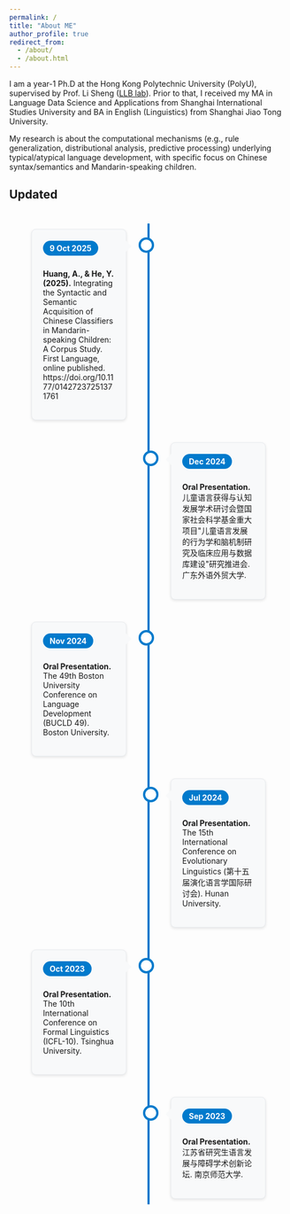 ```yaml
---
permalink: /
title: "About ME"
author_profile: true
redirect_from: 
  - /about/
  - /about.html
---
```


I am a year-1 Ph.D at the Hong Kong Polytechnic University (PolyU), supervised by Prof. Li Sheng ([LLB lab](https://hkpullblab.wixsite.com/home)). Prior to that, I received my MA in Language Data Science and Applications from Shanghai International Studies University and BA in English (Linguistics) from Shanghai Jiao Tong University.

My research is about the computational mechanisms (e.g., rule generalization, distributional analysis, predictive processing) underlying typical/atypical language development, with specific focus on Chinese syntax/semantics and Mandarin-speaking children.

Updated
------
<style>
.timeline {
  position: relative;
  max-width: 1200px;
  margin: 40px auto;
}

.timeline::after {
  content: '';
  position: absolute;
  width: 4px;
  background: #007acc;
  top: 0;
  bottom: 0;
  left: 50%;
  margin-left: -2px;
}

.timeline-item {
  padding: 10px 40px;
  position: relative;
  width: 50%;
  box-sizing: border-box;
  margin: 20px 0;
}

.timeline-item:nth-child(odd) {
  left: 0;
}

.timeline-item:nth-child(even) {
  left: 50%;
}

.timeline-content {
  padding: 20px;
  background: #f8f9fa;
  border-radius: 8px;
  border: 1px solid #e9ecef;
  box-shadow: 0 2px 5px rgba(0,0,0,0.1);
  position: relative;
}

.timeline-item:nth-child(odd) .timeline-content::after {
  content: '';
  position: absolute;
  width: 0;
  height: 0;
  border-style: solid;
  border-width: 10px 0 10px 10px;
  border-color: transparent transparent transparent #f8f9fa;
  right: -10px;
  top: 20px;
}

.timeline-item:nth-child(even) .timeline-content::after {
  content: '';
  position: absolute;
  width: 0;
  height: 0;
  border-style: solid;
  border-width: 10px 10px 10px 0;
  border-color: transparent #f8f9fa transparent transparent;
  left: -10px;
  top: 20px;
}

.timeline-date {
  display: inline-block;
  padding: 5px 12px;
  background: #007acc;
  color: white;
  border-radius: 20px;
  font-weight: bold;
  font-size: 14px;
  margin-bottom: 10px;
}

.timeline-item::before {
  content: '';
  position: absolute;
  width: 20px;
  height: 20px;
  background: white;
  border: 4px solid #007acc;
  border-radius: 50%;
  top: 25px;
  z-index: 1;
}

.timeline-item:nth-child(odd)::before {
  right: -10px;
}

.timeline-item:nth-child(even)::before {
  left: -10px;
}

@media screen and (max-width: 768px) {
  .timeline::after {
    left: 31px;
  }
  
  .timeline-item {
    width: 100%;
    padding-left: 70px;
    padding-right: 25px;
    left: 0 !important;
  }
  
  .timeline-item::before {
    left: 21px;
    right: auto;
  }
  
  .timeline-item:nth-child(even) .timeline-content::after,
  .timeline-item:nth-child(odd) .timeline-content::after {
    left: -10px;
    right: auto;
    border-width: 10px 10px 10px 0;
    border-color: transparent #f8f9fa transparent transparent;
  }
}
</style>

<div class="timeline">
  <div class="timeline-item">
    <div class="timeline-content">
      <div class="timeline-date">9 Oct 2025</div>
      <p><strong>Huang, A., & He, Y. (2025).</strong> Integrating the Syntactic and Semantic Acquisition of Chinese Classifiers in Mandarin-speaking Children: A Corpus Study. First Language, online published. https://doi.org/10.1177/01427237251371761</p>
    </div>
  </div>
  
  <div class="timeline-item">
    <div class="timeline-content">
      <div class="timeline-date">Dec 2024</div>
      <p><strong>Oral Presentation.</strong> 儿童语言获得与认知发展学术研讨会暨国家社会科学基金重大项目"儿童语言发展的行为学和脑机制研究及临床应用与数据库建设"研究推进会. 广东外语外贸大学.</p>
    </div>
  </div>
  
  <div class="timeline-item">
    <div class="timeline-content">
      <div class="timeline-date">Nov 2024</div>
      <p><strong>Oral Presentation.</strong> The 49th Boston University Conference on Language Development (BUCLD 49). Boston University.</p>
    </div>
  </div>
  
  <div class="timeline-item">
    <div class="timeline-content">
      <div class="timeline-date">Jul 2024</div>
      <p><strong>Oral Presentation.</strong> The 15th International Conference on Evolutionary Linguistics (第十五届演化语言学国际研讨会). Hunan University.</p>
    </div>
  </div>
  
  <div class="timeline-item">
    <div class="timeline-content">
      <div class="timeline-date">Oct 2023</div>
      <p><strong>Oral Presentation.</strong> The 10th International Conference on Formal Linguistics (ICFL-10). Tsinghua University.</p>
    </div>
  </div>
  
  <div class="timeline-item">
    <div class="timeline-content">
      <div class="timeline-date">Sep 2023</div>
      <p><strong>Oral Presentation.</strong> 江苏省研究生语言发展与障碍学术创新论坛. 南京师范大学.</p>
    </div>
  </div>
</div>
